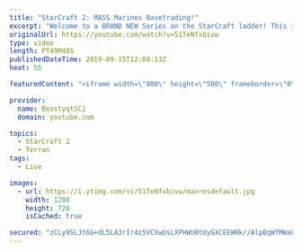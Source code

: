 ```yaml
---
title: "StarCraft 2: MASS Marines Basetrading!"
excerpt: "Welcome to a BRAND NEW Series on the StarCraft ladder! This is the \"Mass Marines to Grandmaster\" challenge, where the only attacking unit that I'm allowed to make is Marines - and that's it! I am allowed to make Medivacs just so that the gaemplay is not too monotonous, but I believe I could even make"
originalUrl: https://youtube.com/watch?v=51TeNfxbivw
type: video
length: PT49M48S
publishedDateTime: 2019-09-15T12:08:13Z
heat: 55

featuredContent: "<iframe width=\"800\" height=\"500\" frameborder=\"0\" src=\"https://www.youtube.com/embed/51TeNfxbivw\" allow=\"accelerometer; autoplay; encrypted-media; gyroscope; picture-in-picture\" allowfullscreen></iframe>"

provider:
  name: BeastyqtSC2
  domain: youtube.com

topics:
  - StarCraft 2
  - Terran
tags:
  - Live

images:
  - url: https://i.ytimg.com/vi/51TeNfxbivw/maxresdefault.jpg
    width: 1280
    height: 720
    isCached: true

secured: "zCLy9SLJt6G+dL5LA3rIr4z5VCXwUsLXPHWU0tUyGXCEEWRk//Alp0qWfMWaU28hM9WSDKtricBvegPfxURfa8MiXmUZM+bFG0VBDuPMml7tTIb6vfXzP58/oCwPEaZevgua+N2A8Z39KVYI4oY+9oxPBbHkM9L8+/VO6ds4+UBIjSsNIYoYxnmv1x45WQ08IgQl0DnKWsjNK0uf4SIN8CSf2lul8zMutlI1KgrOQv1I+dROr7kqFVPC3FDdybc5W1jGEqdy+St/xN+0cHKlS87wH5dJMAgliJNNlV+aOzNAEoODUd03tNFwKn2s14zVqQUhGbqfGX6Sw2QnKvs6h0z1AIxx95Of9BIu3Nf+vKicn04zLdlid+sSFRMZ0V211LoO5PVrYfk9X8hki2Nx6vVM9H0YVI+wutYK528O0uY=;8JqUPazI1ta7NcNkpA4/2w=="
---
```


